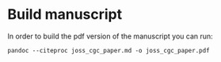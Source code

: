 # Build manuscript

In order to build the pdf version of the manuscript you can run:
```shell
pandoc --citeproc joss_cgc_paper.md -o joss_cgc_paper.pdf
```

